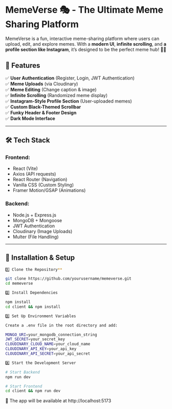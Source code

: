 # MemeVerse 🎭 - The Ultimate Meme Sharing Platform

MemeVerse is a fun, interactive meme-sharing platform where users can upload, edit, and explore memes. With a **modern UI**, **infinite scrolling**, and **a profile section like Instagram**, it’s designed to be the perfect meme hub! 🚀🔥

## **🚀 Features**
✅ **User Authentication** (Register, Login, JWT Authentication)  
✅ **Meme Uploads** (via Cloudinary)  
✅ **Meme Editing** (Change caption & image)  
✅ **Infinite Scrolling** (Randomized meme display)  
✅ **Instagram-Style Profile Section** (User-uploaded memes)  
✅ **Custom Black-Themed Scrollbar**  
✅ **Funky Header & Footer Design**  
✅ **Dark Mode Interface**  

---

## **🛠 Tech Stack**
### **Frontend:**
- React (Vite)
- Axios (API requests)
- React Router (Navigation)
- Vanilla CSS (Custom Styling)
- Framer Motion/GSAP (Animations)

### **Backend:**
- Node.js + Express.js
- MongoDB + Mongoose
- JWT Authentication
- Cloudinary (Image Uploads)
- Multer (File Handling)

---

## **📌 Installation & Setup**
```sh
1️⃣ Clone the Repository**

git clone https://github.com/yourusername/memeverse.git
cd memeverse

2️⃣ Install Dependencies

npm install
cd client && npm install

3️⃣ Set Up Environment Variables

Create a .env file in the root directory and add:

MONGO_URI=your_mongodb_connection_string
JWT_SECRET=your_secret_key
CLOUDINARY_CLOUD_NAME=your_cloud_name
CLOUDINARY_API_KEY=your_api_key
CLOUDINARY_API_SECRET=your_api_secret

4️⃣ Start the Development Server

# Start Backend
npm run dev

# Start Frontend
cd client && npm run dev
```
🚀 The app will be available at http://localhost:5173

